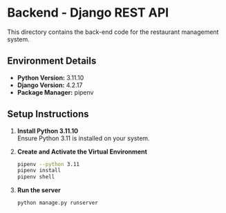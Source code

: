 # Backend - Django REST API

This directory contains the back-end code for the restaurant management system.

## Environment Details

- **Python Version:** 3.11.10
- **Django Version:** 4.2.17
- **Package Manager:** pipenv

## Setup Instructions

1. **Install Python 3.11.10**  
   Ensure Python 3.11 is installed on your system.

2. **Create and Activate the Virtual Environment**  
   ```bash
   pipenv --python 3.11
   pipenv install
   pipenv shell
3. **Run the server**
    ```bash
    python manage.py runserver